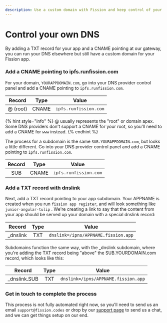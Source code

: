 ```yaml
---
description: Use a custom domain with Fission and keep control of your DNS
---
```


# Control your own DNS

By adding a TXT record for your app and a CNAME pointing at our gateway, you can run your DNS elsewhere but still have a custom domain for your Fission app.

### Add a CNAME pointing to ipfs.runfission.com

For your domain, `YOURAPPDOMAIN.com`, go into your DNS provider control panel and add a CNAME pointing to `ipfs.runfission.com`.

|  Record  |  Type |         Value         |
| :------: | :---: | :-------------------: |
| @ (root) | CNAME | `ipfs.runfission.com` |

{% hint style="info" %}
@ usually represents the "root" or domain apex. Some DNS providers don't support a CNAME for your root, so you'll need to add a CNAME for `www` instead.
{% endhint %}

The process for a subdomain is the same `SUB.YOURAPPDOMAIN.com`, but looks a little different. Go into your DNS provider control panel and add a CNAME pointing to `ipfs.runfission.com`.

| Record |  Type |         Value         |
| :----: | :---: | :-------------------: |
|   SUB  | CNAME | `ipfs.runfission.com` |

### Add a TXT record with dnslink

Next, add a TXT record pointing to your app subdomain. Your APPNAME is created when you run `fission app register`, and will look something like `junior-angular-tulip` . We're creating a link to say that the content from your app should be served up your domain with a special dnslink record:

|   Record  | Type |                 Value                |
| :-------: | :--: | :----------------------------------: |
| \_dnslink |  TXT |  `dnslink=/ipns/APPNAME.fission.app` |

Subdomains function the same way, with the \_dnslink subdomain, where you're adding the TXT record being "above" the SUB.YOURDOMAIN.com record, which looks like this:

|     Record    | Type |                 Value                |
| :-----------: | :--: | :----------------------------------: |
| \_dnslink.SUB |  TXT |  `dnslink=/ipns/APPNAME.fission.app` |

### Get in touch to complete the process

This process is not fully automated right now, so you'll need to send us an email `support@fission.codes` or drop by our [support page](https://fission.codes/support) to send us a chat, and we can get things setup on our end.
